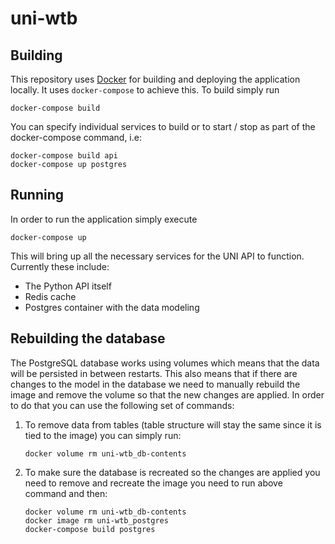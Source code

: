 # uni-wtb

## Building
This repository uses [Docker](https://docs.docker.com/) for building and deploying the application locally. It uses `docker-compose` 
to achieve this. To build simply run

```commandline
docker-compose build
```

You can specify individual services to build or to start / stop as part of the docker-compose command, i.e:

```commandline
docker-compose build api
docker-compose up postgres
```

## Running
In order to run the application simply execute

```commandline
docker-compose up
```

This will bring up all the necessary services for the UNI API to function. Currently these include:

* The Python API itself
* Redis cache
* Postgres container with the data modeling

## Rebuilding the database
The PostgreSQL database works using volumes which means that the data will be persisted in between restarts. This also 
means that if there are changes to the model in the database we need to manually rebuild the image and remove the volume 
so that the new changes are applied. In order to do that you can use the following set of commands:

1. To remove data from tables (table structure will stay the same since it is tied to the image) you can simply run:
    ```commandline
    docker volume rm uni-wtb_db-contents
    ```
2. To make sure the database is recreated so the changes are applied you need to remove and recreate the image you need
   to run above command and then:
    ```commandline
    docker volume rm uni-wtb_db-contents
    docker image rm uni-wtb_postgres
    docker-compose build postgres
    ```